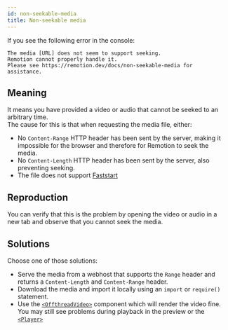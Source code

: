 ```yaml
---
id: non-seekable-media
title: Non-seekable media
---
```


If you see the following error in the console:

```
The media [URL] does not seem to support seeking.
Remotion cannot properly handle it.
Please see https://remotion.dev/docs/non-seekable-media for assistance.
```

## Meaning

It means you have provided a video or audio that cannot be seeked to an arbitrary time.  
The cause for this is that when requesting the media file, either:

- No `Content-Range` HTTP header has been sent by the server, making it impossible for the browser and therefore for Remotion to seek the media.
- No `Content-Length` HTTP header has been sent by the server, also preventing seeking.
- The file does not support [Faststart](https://www.videoconverterfactory.com/tips/mp4-fast-start.html)

## Reproduction

You can verify that this is the problem by opening the video or audio in a new tab and observe that you cannot seek the media.

## Solutions

Choose one of those solutions:

- Serve the media from a webhost that supports the `Range` header and returns a `Content-Length` and `Content-Range` header.
- Download the media and import it locally using an `import` or `require()` statement.
- Use the [`<OffthreadVideo>`](/docs/offthreadvideo) component which will render the video fine. You may still see problems during playback in the preview or the [`<Player>`](/docs/player)
